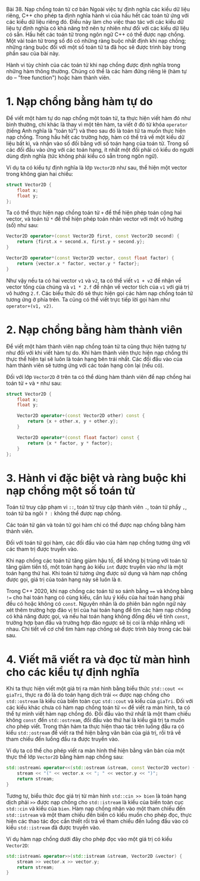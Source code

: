 Bài 38. Nạp chồng toán tử cơ bản
Ngoài việc tự định nghĩa các kiểu dữ liệu riêng, C++ cho phép ta định nghĩa hành vi của hầu hết các toán tử ứng với các
kiểu dữ liệu riêng đó. Điều này làm cho việc thao tác với các kiểu dữ liệu tự định nghĩa có khả năng trở nên tự nhiên
như đối với các kiểu dữ liệu có sẵn. Hầu hết các toán tử trong ngôn ngữ C++ có thể được nạp chồng. Một vài toán tử trong
số đó có những ràng buộc nhất định khi nạp chồng; những ràng buộc đối với một số toán tử ta đã học sẽ được trình bày
trong phần sau của bài này.

Hành vi tùy chỉnh của các toán tử khi nạp chồng được định nghĩa trong những hàm thông thường. Chúng có thể là các hàm
đứng riêng lẻ (hàm tự do – "free function") hoặc hàm thành viên.

# 1. Nạp chồng bằng hàm tự do

Để viết một hàm tự do nạp chồng một toán tử, ta thực hiện viết hàm đó như bình thường, chi khác là thay vì một tên hàm,
ta viết ở đó từ khóa `operator` (tiếng Anh nghĩa là "toán tử") và theo sau đó là toán tử ta muốn thực hiện nạp chồng.
Trong hầu hết các trường hợp, hàm có thể trả về một kiểu dữ liệu bất kì, và nhận vào số đối bằng với số toán hạng của
toán tử. Trong số các đối đầu vào ứng với các toán hạng, ít nhất một đối phải có kiểu do người dùng định nghĩa (tức
không phải kiểu có sẵn trong ngôn ngữ).

Ví dụ ta có kiểu tự định nghĩa là lớp `Vector2D` như sau, thể hiện một vector trong không gian hai chiều:

```cpp
struct Vector2D {
	float x;
	float y;
};
```

Ta có thể thực hiện nạp chồng toán tử `+` để thể hiện phép toán cộng hai vector, và toán tử `*` để thể hiện phép toán
nhân vector với một vô hướng (số) như sau:

```cpp
Vector2D operator+(const Vector2D first, const Vector2D second) {
	return {first.x + second.x, first.y + second.y};
}

Vector2D operator*(const Vector2D vector, const float factor) {
	return {vector.x * factor, vector.y * factor};
}
```

Như vậy nếu ta có hai vector `v1` và `v2`, ta có thể viết `v1 + v2` để nhận về vector tổng của chúng và `v1 * 2.f` để
nhận về vector tích của `v1` với giá trị vô hướng `2.f`. Các biểu thức đó sẽ thực hiện gọi các hàm nạp chồng toán tử
tương ứng ở phía trên. Ta cũng có thể viết trực tiếp lời gọi hàm như `operator+(v1, v2)`.

# 2. Nạp chồng bằng hàm thành viên

Để viết một hàm thành viên nạp chồng toán tử ta cũng thực hiện tương tự như đối với khi viết hàm tự do. Khi hàm thành
viên thực hiện nạp chồng thì thực thể hiện tại sẽ luôn là toán hạng bên trái nhất. Các đối đầu vào của hàm thành viên sẽ
tương ứng với các toán hạng còn lại (nếu có).

Đối với lớp `Vector2D` ở trên ta có thể dùng hàm thành viên để nạp chồng hai toán tử `+` và `*` như sau:

```cpp
struct Vector2D {
	float x;
	float y;

	Vector2D operator+(const Vector2D other) const {
		return {x + other.x, y + other.y};
	}

	Vector2D operator*(const float factor) const {
		return {x * factor, y * factor};
	}
};
```

# 3. Hành vi đặc biệt và ràng buộc khi nạp chồng một số toán tử

Toán tử truy cập phạm vi `::`, toán tử truy cập thành viên `.`, toán tử phẩy `,`, toán tử ba ngôi `? :` không thể được
nạp chồng.

Các toán tử gán và toán tử gọi hàm chỉ có thể được nạp chồng bằng hàm thành viên.

Đối với toán tử gọi hàm, các đối đầu vào của hàm nạp chồng tương ứng với các tham trị được truyền vào.

Khi nạp chồng các toán tử tăng giảm hậu tố, để không bị trùng với toán tử tăng giảm tiền tố, một toán hạng ảo kiểu `int`
được truyền vào như là một toán hạng thứ hai. Khi toán tử tương ứng được sử dụng và hàm nạp chồng được gọi, giá trị của
toán hạng này sẽ luôn là `0`.

Trong C++ 2020, khi nạp chồng các toán tử so sánh bằng `==` và không bằng `!=` cho hai toán hạng có cùng kiểu, cần lưu ý
kiểu của hai toán hạng phải đều có hoặc không có `const`. Nguyên nhân là do phiên bản ngôn ngữ này xét thêm trường hợp
đảo vị trí của hai toán hạng để tìm các hàm nạp chồng có khả năng được gọi, và nếu hai toán hạng không đồng đều về tính
`const`, trường hợp ban đầu và trường hợp đảo ngược sẽ bị coi là nhập nhằng với nhau. Chi tiết về cơ chế tìm hàm nạp
chồng sẽ được trình bày trong các bài sau.

# 4. Viết mã viết ra và đọc từ màn hình cho các kiểu tự định nghĩa

Khi ta thực hiện viết một giá trị ra màn hình bằng biểu thức `std::cout << giaTri`, thực ra đó là do toán hạng dịch trái
`<<` được nạp chồng cho `std::ostream` là kiểu của biến toàn cục `std::cout` và kiểu của `giaTri`. Đối với các kiểu khác
chưa có hàm nạp chồng toán tử `<<` để viết ra màn hình, ta có thể tự mình viết hàm nạp chồng đó. Đối đầu vào thứ nhất là
một tham chiếu không `const` đến `std::ostream`, đối đầu vào thứ hai là kiểu giá trị ta muốn cho phép viết. Trong thân
hàm ta thực hiện thao tác trên luồng đầu ra có kiểu `std::ostream` để viết ra thể hiện bằng văn bản của giá trị, rồi trả
về tham chiếu đến luồng đầu ra được truyền vào.

Ví dụ ta có thể cho phép viết ra màn hình thể hiện bằng văn bản của một thực thể lớp `Vector2D` bằng hàm nạp chồng sau:

```cpp
std::ostream& operator<<(std::ostream &stream, const Vector2D vector) {
	stream << "(" << vector.x << "; " << vector.y << ")";
	return stream;
}
```

Tương tự, biểu thức đọc giá trị từ màn hình `std::cin >> bien` là toán hạng dịch phải `>>` được nạp chồng cho
`std::istream` là kiểu của biến toàn cục `std::cin` và kiểu của `bien`. Hàm nạp chồng nhận vào một tham chiếu đến
`std::istream` và một tham chiếu đến biến có kiểu muốn cho phép đọc, thực hiện các thao tác đọc cần thiết rồi trả về
tham chiếu đến luồng đầu vào có kiểu `std::istream` đã được truyền vào.

Ví dụ hàm nạp chồng dưới đây cho phép đọc vào một giá trị có kiểu `Vector2D`:

```cpp
std::istream& operator>>(std::istream &stream, Vector2D &vector) {
	stream >> vector.x >> vector.y;
	return stream;
}
```